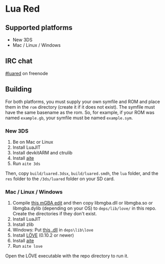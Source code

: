 # Lua Red

## Supported platforms

* New 3DS
* Mac / Linux / Windows

## IRC chat

[#luared](https://kiwiirc.com/client/irc.freenode.net?channel=#luared) on freenode

## Building

For both platforms, you must supply your own symfile and ROM and place them in the `rom` directory (create it if it does not exist). The symfile must have the same basename as the rom. So, for example, if your ROM was named `example.gb`, your symfile must be named `example.sym`.

### New 3DS

1. Be on Mac or Linux
2. Install LuaJIT
3. Install devkitARM and ctrulib
4. Install [aite](http://github.com/rweichler/aite)
5. Run `aite 3ds`

Then, copy `build/luared.3dsx`, `build/luared.smdh`, the `lua` folder, and the `res` folder to the `/3ds/luared` folder on your SD card.

### Mac / Linux / Windows

1. Compile [this mGBA edit](https://github.com/N64N64/mgba) and then copy libmgba.dll or libmgba.so or libmgba.dylib (depending on your OS) to `deps/lib/love/` in this repo. Create the directories if they don't exist.
2. Install LuaJIT
3. Install zlib
4. Windows: Put [this .dll](https://github.com/N64N64/mgba/releases/download/1/freetype6.dll) in `deps\lib\love`
5. Install [LÖVE](https://love2d.org/) (0.10.2 or newer)
6. Install [aite](http://github.com/rweichler/aite)
7. Run `aite love`

Open the LÖVE executable with the repo directory to run it.
